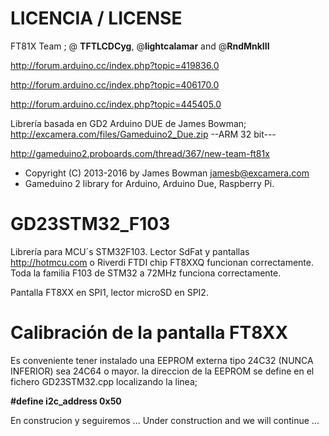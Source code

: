 # LICENCIA / LICENSE

 FT81X Team ; @ <b>TFTLCDCyg</b>, @<b>lightcalamar</b> and @<b>RndMnkIII</b> 

http://forum.arduino.cc/index.php?topic=419836.0

http://forum.arduino.cc/index.php?topic=406170.0

http://forum.arduino.cc/index.php?topic=445405.0

Librería basada en GD2 Arduino DUE de James Bowman; http://excamera.com/files/Gameduino2_Due.zip  --ARM 32 bit---

http://gameduino2.proboards.com/thread/367/new-team-ft81x

 * Copyright (C) 2013-2016 by James Bowman <jamesb@excamera.com>
 * Gameduino 2 library for Arduino, Arduino Due, Raspberry Pi.


# GD23STM32_F103

Librería para MCU´s STM32F103. Lector SdFat y pantallas http://hotmcu.com o Riverdi
FTDI chip FT8XXQ funcionan correctamente. Toda la familia F103 de STM32 a 72MHz funciona correctamente.

Pantalla FT8XX en SPI1, lector microSD en SPI2.

# Calibración de la pantalla FT8XX

Es conveniente tener instalado una EEPROM externa tipo 24C32 (NUNCA INFERIOR) sea 24C64 o mayor. la direccion de la EEPROM se define en el fichero GD23STM32.cpp localizando la linea; 

<b>#define i2c_address 0x50</b>

En construcion y seguiremos ...
Under construction and we will continue ...
